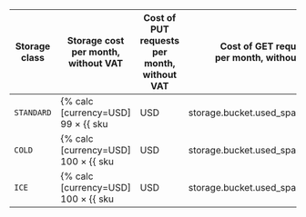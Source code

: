 Storage class | Storage cost<br>per month, without VAT | Cost of PUT requests<br>per month, without VAT | Cost of GET requests<br>per month, without VAT | Total<br>per month, without VAT
--- | --- | --- | --- | ---
`STANDARD` | {% calc [currency=USD] 99 × {{ sku|USD|storage.bucket.used_space.standard|pricingRate.720|month|number }} %} | {% calc [currency=USD] 0 × {{ sku|USD|storage.api.put.standard|pricingRate.10|number }} / 1000 %} | {% calc [currency=USD] 0 × {{ sku|USD|storage.api.get.standard|pricingRate.10|number }} / 10000 %} | {% calc [currency=USD] (99 × {{ sku|USD|storage.bucket.used_space.standard|pricingRate.720|month|number }}) + (0 × {{ sku|USD|storage.api.put.standard|pricingRate.10|number }} / 1000) + (0 × {{ sku|USD|storage.api.get.standard|pricingRate.10|number }} / 10000) %}
`COLD` | {% calc [currency=USD] 100 × {{ sku|USD|storage.bucket.used_space.cold|month|number }} %} | {% calc [currency=USD] 1000 × {{ sku|USD|storage.api.put.cold|number }} / 1000 %} | {% calc [currency=USD] 10000 × {{ sku|USD|storage.api.get.cold|number }} / 10000 %} | {% calc [currency=USD] (100 × {{ sku|USD|storage.bucket.used_space.cold|month|number }}) + (1000 × {{ sku|USD|storage.api.put.cold|number }} / 1000) + (10000 × {{ sku|USD|storage.api.get.cold|number }} / 10000) %}
`ICE` | {% calc [currency=USD] 100 × {{ sku|USD|storage.bucket.used_space.ice|month|number }} %} | {% calc [currency=USD] 1000 × {{ sku|USD|storage.api.put.ice|number }} / 1000 %} | {% calc [currency=USD] 10000 × {{ sku|USD|storage.api.get.ice|number }} / 10000 %} | {% calc [currency=USD] (100 × {{ sku|USD|storage.bucket.used_space.ice|month|number }}) + (1000 × {{ sku|USD|storage.api.put.ice|number }} / 1000) + (10000 × {{ sku|USD|storage.api.get.ice|number }} / 10000) %}